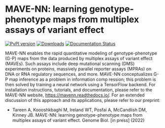 MAVE-NN: learning genotype-phenotype maps from multiplex assays of variant effect
========================================================================

[![PyPI version](https://badge.fury.io/py/mavenn.svg)](https://badge.fury.io/py/mavenn)
[![Downloads](https://static.pepy.tech/personalized-badge/mavenn?period=total&units=international_system&left_color=black&right_color=blue&left_text=Downloads)](https://pepy.tech/project/mavenn)
[![Documentation Status](https://readthedocs.org/projects/mavenn/badge/?version=latest)](https://mavenn.readthedocs.io/en/latest/?badge=latest)


MAVE-NN enables the rapid quantitative modeling of genotype-phenotype (G-P) maps from the data produced by multiplex assays of variant effect (MAVEs). Such assays include deep mutational scanning (DMS) experiments on proteins, massively parallel reporter assays (MPRAs) on DNA or RNA regulatory sequences, and more. MAVE-NN conceptualizes G-P map inference as a problem in information comp ression; this problem is then solved by training a neural network using a TensorFlow backend. For installation instructions, tutorials, and documentation, please refer to the MAVE-NN website, https://mavenn.readthedocs.io/. For an extended discussion of this approach and its applications, please refer to our preprint:

* Tareen A, Koooshkbaghi M, Ireland WT, Posfai A, McCandlish DM, Kinney JB. MAVE-NN: learning genotype-phenotype maps from multiplex assays of variant effect. Genome Biol. [in press] (2022)
